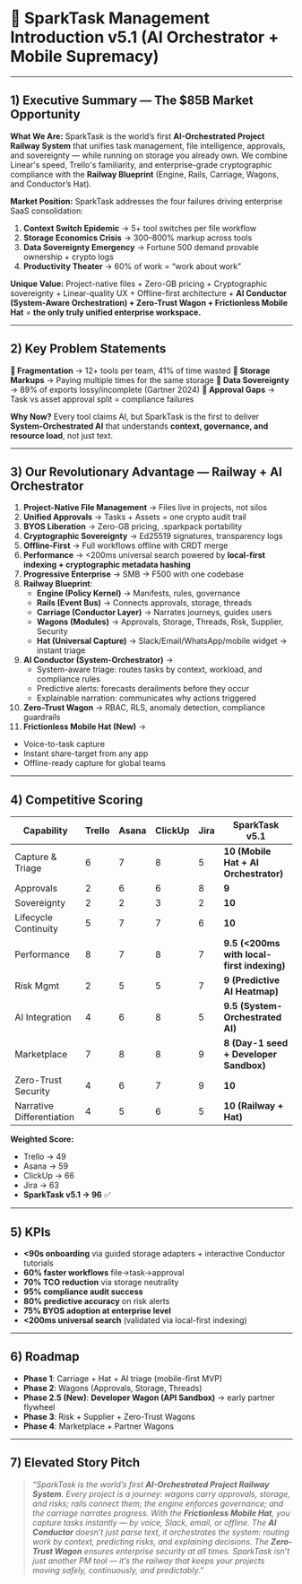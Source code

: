 # 🚀 SparkTask Management Introduction v5.1 (AI Orchestrator + Mobile Supremacy)

---

## 1) Executive Summary — The $85B Market Opportunity

**What We Are:** SparkTask is the world’s first **AI-Orchestrated Project Railway System** that unifies task management, file intelligence, approvals, and sovereignty — while running on storage you already own. We combine Linear's speed, Trello's familiarity, and enterprise-grade cryptographic compliance with the **Railway Blueprint** (Engine, Rails, Carriage, Wagons, and Conductor’s Hat).

**Market Position:** SparkTask addresses the four failures driving enterprise SaaS consolidation:

1. **Context Switch Epidemic** → 5+ tool switches per file workflow
2. **Storage Economics Crisis** → 300–800% markup across tools
3. **Data Sovereignty Emergency** → Fortune 500 demand provable ownership + crypto logs
4. **Productivity Theater** → 60% of work = “work about work”

**Unique Value:** Project-native files + Zero-GB pricing + Cryptographic sovereignty + Linear-quality UX + Offline-first architecture + **AI Conductor (System-Aware Orchestration) + Zero-Trust Wagon + Frictionless Mobile Hat** = **the only truly unified enterprise workspace.**

---

## 2) Key Problem Statements

**🔴 Fragmentation** → 12+ tools per team, 41% of time wasted
**🔴 Storage Markups** → Paying multiple times for the same storage
**🔴 Data Sovereignty** → 89% of exports lossy/incomplete (Gartner 2024)
**🔴 Approval Gaps** → Task vs asset approval split = compliance failures

**Why Now?** Every tool claims AI, but SparkTask is the first to deliver **System-Orchestrated AI** that understands **context, governance, and resource load**, not just text.

---

## 3) Our Revolutionary Advantage — Railway + AI Orchestrator

1. **Project-Native File Management** → Files live in projects, not silos
2. **Unified Approvals** → Tasks + Assets = one crypto audit trail
3. **BYOS Liberation** → Zero-GB pricing, .sparkpack portability
4. **Cryptographic Sovereignty** → Ed25519 signatures, transparency logs
5. **Offline-First** → Full workflows offline with CRDT merge
6. **Performance** → <200ms universal search powered by **local-first indexing + cryptographic metadata hashing**
7. **Progressive Enterprise** → SMB → F500 with one codebase
8. **Railway Blueprint**:
   - **Engine (Policy Kernel)** → Manifests, rules, governance
   - **Rails (Event Bus)** → Connects approvals, storage, threads
   - **Carriage (Conductor Layer)** → Narrates journeys, guides users
   - **Wagons (Modules)** → Approvals, Storage, Threads, Risk, Supplier, Security
   - **Hat (Universal Capture)** → Slack/Email/WhatsApp/mobile widget → instant triage
9. **AI Conductor (System-Orchestrator)** →
   - System-aware triage: routes tasks by context, workload, and compliance rules
   - Predictive alerts: forecasts derailments before they occur
   - Explainable narration: communicates why actions triggered
10. **Zero-Trust Wagon** → RBAC, RLS, anomaly detection, compliance guardrails
11. **Frictionless Mobile Hat (New)** →

- Voice-to-task capture
- Instant share-target from any app
- Offline-ready capture for global teams

---

## 4) Competitive Scoring

| Capability                | Trello | Asana | ClickUp | Jira | SparkTask v5.1                             |
| ------------------------- | ------ | ----- | ------- | ---- | ------------------------------------------ |
| Capture & Triage          | 6      | 7     | 8       | 5    | **10 (Mobile Hat + AI Orchestrator)**      |
| Approvals                 | 2      | 6     | 6       | 8    | **9**                                      |
| Sovereignty               | 2      | 2     | 3       | 2    | **10**                                     |
| Lifecycle Continuity      | 5      | 7     | 7       | 6    | **10**                                     |
| Performance               | 8      | 7     | 8       | 7    | **9.5 (<200ms with local-first indexing)** |
| Risk Mgmt                 | 2      | 5     | 5       | 7    | **9 (Predictive AI Heatmap)**              |
| AI Integration            | 4      | 6     | 8       | 5    | **9.5 (System-Orchestrated AI)**           |
| Marketplace               | 7      | 8     | 8       | 9    | **8 (Day-1 seed + Developer Sandbox)**     |
| Zero-Trust Security       | 4      | 6     | 7       | 9    | **10**                                     |
| Narrative Differentiation | 4      | 5     | 6       | 5    | **10 (Railway + Hat)**                     |

**Weighted Score:**

- Trello → 49
- Asana → 59
- ClickUp → 66
- Jira → 63
- **SparkTask v5.1 → 96** ✅

---

## 5) KPIs

- **<90s onboarding** via guided storage adapters + interactive Conductor tutorials
- **60% faster workflows** file→task→approval
- **70% TCO reduction** via storage neutrality
- **95% compliance audit success**
- **80% predictive accuracy** on risk alerts
- **75% BYOS adoption at enterprise level**
- **<200ms universal search** (validated via local-first indexing)

---

## 6) Roadmap

- **Phase 1**: Carriage + Hat + AI triage (mobile-first MVP)
- **Phase 2**: Wagons (Approvals, Storage, Threads)
- **Phase 2.5 (New)**: **Developer Wagon (API Sandbox)** → early partner flywheel
- **Phase 3**: Risk + Supplier + Zero-Trust Wagons
- **Phase 4**: Marketplace + Partner Wagons

---

## 7) Elevated Story Pitch

> _“SparkTask is the world’s first **AI-Orchestrated Project Railway System**. Every project is a journey: wagons carry approvals, storage, and risks; rails connect them; the engine enforces governance; and the carriage narrates progress. With the **Frictionless Mobile Hat**, you capture tasks instantly — by voice, Slack, email, or offline. The **AI Conductor** doesn’t just parse text, it orchestrates the system: routing work by context, predicting risks, and explaining decisions. The **Zero-Trust Wagon** ensures enterprise security at all times. SparkTask isn’t just another PM tool — it’s the railway that keeps your projects moving safely, continuously, and predictably.”_
